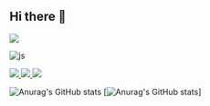 ## Hi there 👋

<!--
**CHOI-AHRIN/CHOI-AHRIN** is a ✨ _special_ ✨ repository because its `README.md` (this file) appears on your GitHub profile.

Here are some ideas to get you started:

- 🔭 I’m currently working on ...
- 🌱 I’m currently learning ...
- 👯 I’m looking to collaborate on ...
- 🤔 I’m looking for help with ...
- 💬 Ask me about ...
- 📫 How to reach me: ...
- 😄 Pronouns: ...
- ⚡ Fun fact: ...
-->


<!-- 리눅스 -->
<a href="/" target="_blank">
  <img src="https://img.shields.io/badge/Linux-ff339f?style=plastic&logo=Linux&logoColor=FCC624" />
</a>

<!-- 자바 -->
![js](https://img.shields.io/badge/Java-F7DF1E?style=for-the-badge&logo=Java&logoColor=white)

<!-- 자바스크립트 -->
<a href="/" target="_blank">
  <img src="https://img.shields.io/badge/JavaScript-ff339f?style=plastic&logo=JavaScript&logoColor=F7DF1E" />
</a>

<!-- 스프링 -->
<a href="/" target="_blank">
  <img src="https://img.shields.io/badge/spring-ff339f?style=plastic&logo=spring&logoColor=6DB33F" />
</a>

<!-- 스프링부트 -->
<a href="/" target="_blank">
  <img src="https://img.shields.io/badge/springboot-ff339f?style=plastic&logo=springboot&logoColor=6DB33F" />
</a>

![Anurag's GitHub stats](https://github-readme-stats.vercel.app/api?username=CHOI-AHRIN&show_icons=true&theme=radical)
[![Anurag's GitHub stats](https://github-readme-stats.vercel.app/api?username=CHOI-AHRIN)]

